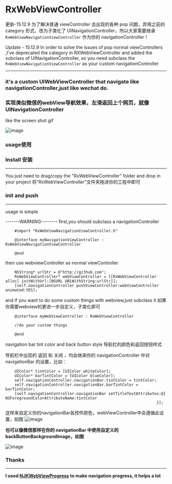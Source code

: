 # RxWebViewController

更新-15.12.9 为了解决普通 viewController 会出现的各种 pop 问题，弃用之前的 category 形式，改为子类化了 UINavigationController，所以大家需要继承 ```RxWebViewNavigationViewController``` 作为你的 navigationController！

Update - 15.12.9 In order to solve the issues of pop normal viewControllers ,I've deprecated the category in RXWebViewController and added the subclass of UINavigationController, so you need subclass the ```RxWebViewNavigationViewController``` as your custom navigationController

----

### it's a custom UIWebViewController that navigate like navigationController,just like wechat do.
### 实现类似微信的webView导航效果，左滑返回上个网页，就像UINavigationController 


like the screen shot gif

![image](http://img.hb.aicdn.com/c13d6827dfde42ba7ed7ba1a64c58c0a911efd2f126ca3-pys6eT_fw658)

### usage使用

### Install 安装

-------

You just need to drag/copy the "RxWebViewController" folder and drop in your project
将“RxWebViewController”文件夹拖进你的工程中即可

### init and push 

-------

usage is simple
   		
-------WARNING-------- first,you should subclass a navigationController

		#import "RxWebViewNavigationViewController.h"

		@interface myNavigationViewController : RxWebViewNavigationViewController

		@end
   		
then use webviewController as normal viewController
   		
   		NSString* urlStr = @"http://github.com";
		RxWebViewController* webViewController = [[RxWebViewController alloc] initWithUrl:[NSURL URLWithString:urlStr]];
    	[self.navigationController pushViewController:webViewController animated:YES];

and if you want to do some custom things with webview,just subclass it 如果你需要webview的更进一步自定义，子类化即可


		@interface myWebViewController : RxWebViewController

		//do your custom things

		@end
                                
                                
navigation bar tint color and back button style 导航栏的颜色和返回按钮样式


导航栏中出现的 返回 和 关闭 ，均会继承你的 navigationController 中对 navigationBar 的设置，比如：

		UIColor* tintColor = [UIColor whiteColor];
    	UIColor* barTintColor = [UIColor blueColor];
		self.navigationController.navigationBar.tintColor = tintColor;
    	self.navigationController.navigationBar.barTintColor = barTintColor;
    	[self.navigationController.navigationBar setTitleTextAttributes:@{                                                          			NSForegroundColorAttributeName:tintColor
                                                                      }];
                                                                      
 这样来自定义你的navigationBar各控件颜色，webViewController中会遵循此设置，如图
 ![image](http://img.hb.aicdn.com/4287d071d7fa4dd8e1276506ed904093a7489352da24-56cRLk_fw658)
 
 
 **也可以像微信那样在你的 navigationBar 中使用自定义的 backButtonBackgroundImage，如图**
 
 ![image](http://img.hb.aicdn.com/ab84843887791178ba8764b9bde04f4b34f338cc10f8e-1umnI5_fw658)
 
 
### Thanks

-------

 **I used [NJKWebViewProgress](https://github.com/ninjinkun/NJKWebViewProgress) to make navigation progress, it helps a lot**
